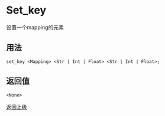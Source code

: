 # Set_key

设置一个mapping的元素

## 用法

```
set_key <Mapping> <Str | Int | Float> <Str | Int | Float>;
```

## 返回值

`<None>`

[返回上级](../index.md)